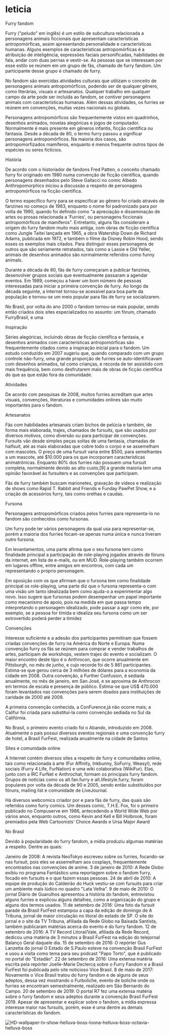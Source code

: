 # leticia
Furry fandom

Furry ("peludo" em inglês) é um estilo de subcultura relacionada a personagens animais ficcionais que apresentam características antropomórficas, assim apresentando personalidade e características humanas. Alguns exemplos de características antropomórficas é a atribuição de inteligência, expressões faciais personificadas, habilidades de fala, andar com duas pernas e vestir-se. As pessoas que se interessam por esse estilo se reúnem em um grupo de fãs, chamado de furry fandom. Um participante desse grupo é chamado de furry.

No fandom são exercidas atividades culturais que utilizam o conceito de personagens animais antropomórficos, podendo ser de qualquer gênero, como literárias, visuais e artesanatos. Qualquer trabalho em qualquer campo da arte pode ser incluída ao fandom, se contiver personagens animais com características humanas. Além dessas atividades, os furries se reúnem em convenções, muitas vezes nacionais ou globais.

Personagens antropomórficos são frequentemente vistos em quadrinhos, desenhos animados, novelas alegóricas e jogos de computador. Normalmente é mais presente em gêneros infantis, ficção científica ou fantasia.
Desde a década de 80, o termo furry passou a significar personagens antropomórficos. Na maioria dos casos, são antropomorfizados mamíferos, enquanto é menos frequente outros tipos de espécies ou seres fictícios.

História

De acordo com o historiador de fandons Fred Patten, o conceito chamado furry foi originado em 1980 numa convenção de ficção científica, quando personagens desenhados pelo Steve Gallacci no comic Albedo Anthropomorphics iniciou a discussão a respeito de personagens antropomórficos na ficção científica.

O termo específico furry para se especificar ao gênero foi criado através de fanzines no começo de 1983, enquanto o nome foi padronizado para por volta de 1990, quando foi definido como "a apreciação e disseminação de artes ou prosas relacionada a 'Furries', ou personagens ficcionais antropomórficos de mamíferos". Entretanto, alguns fãs consideram a origem do furry fandom muito mais antiga, com obras de ficção científica como Jungle Taitei lançada em 1965, a obra Watership Down de Richard Adams, publicada em 1972, e também o filme da Disney Robin Hood, sendo esses os exemplos mais citados. Para distinguir esses personagens de outros que são seriamente retratados, tais como a Lassie e Old Yeller, animais de desenhos animados são normalmente referidos como funny animals.

Durante a década de 80, fãs de furry começaram a publicar fanzines, desenvolver grupos sociais que eventualmente passaram a agendar eventos. Em 1989, começou a haver um bom número de pessoas interessadas para iniciar a primeira convenção de furry. Ao longo da década seguinte, a Internet tornou-se acessível para boa parte da população e tornou-se um meio popular para fãs de furry se socializarem.

No Brasil, por volta do ano 2000 o fandom tornou-se mais popular, sendo então criados dois sites especializados no assunto: um fórum, chamado FurryBrasil, e uma 

Inspiração

Séries alegóricas, incluindo obras de ficção científica e fantasia, e desenhos animados com características antropomórficas são frequentemente citados como a inspiração inicial para o fandom. Um estudo conduzido em 2007 sugeriu que, quando comparado com um grupo controle não-furry, uma grande proporção de furries se auto-identificavam com desenhos animados, tal como crianças, e recorda de ter assistido com mais frequência, bem como desfrutarem mais de obras de ficção científica do que as que estão fora da comunidade.

Atividades

De acordo com pesquisas de 2008, muitos furries acreditam que artes visuais, convenções, literaturas e comunidades onlines são muito importantes para o fandom.

Artesanatos

Fãs com habilidades artesanais criam bichos de pelúcia e também, de forma mais elaborada, trajes, chamados de fursuits, que são usados por diversos motivos, como diversão ou para participar de convenções. Fursuits vão desde simples peças soltas de uma fantasia, chamadas de halfsuit, até as mais elaboradas que cobre todo o corpo e se assemelham com mascotes. O preço de uma fursuit varia entre $500, para semelhantes a um mascote, até $10.000 para os que incorporam características animatrônicas. Enquanto 80% dos furries não possuem uma fursuit completa, normalmente devido ao alto custo,[9] a grande maioria tem uma opinião favorável às fursuiters e as convenções que participam.

Fãs de furry também buscam marionetes, gravação de vídeos e realização de shows como Rapid T. Rabbit and Friends e Funday PawPet Show, e a criação de acessórios furry, tais como orelhas e caudas.

Fursona

Personagens antropomórficos criados pelos furries para representa-lo no fandom são conhecidos como fursonas.

Um furry pode ter vários personagens da qual usa para representar-se, porém a maioria dos furries focam-se apenas numa única e nunca tiveram outro fursona.

Em levantamentos, uma parte afirma que o seu fursona tem como finalidade principal a participação de role-playing jogados através de fóruns da internet, em lista de e-mails, ou em MUD. Role-playing também ocorrem em lugares offline, entre amigos em encontros, com cada um representando o próprio personagem.

Em oposição com os que afirmam que o fursona tem como finalidade principal os role-playing, uma parte diz que o fursona representa-o com uma visão um tanto idealizada bem como ajuda-o a experimentar algo novo. Isso sugere que fursonas podem desempenhar um papel importante como mecanismo de apoio, pois na medida em que passa tempo interpretando o personagem idealizado, pode passar a agir como ele, por exemplo, se a pessoa for tímida e idealiza seu fursona como um ser extrovertido poderá perder a timidez

Convenções

Interesse suficiente e a adesão dos participantes permitiram que fossem criadas convenções de furry na América do Norte e Europa. Numa convenção furry os fãs se reúnem para comprar e vender trabalhos de artes, participam de workshops, vestem trajes do evento e socializam. O maior encontro deste tipo é o Anthrocon, que ocorre anualmente em Pittsburgh, no mês de junho, e cujo recorde foi de 5 861 participantes. Estima-se que gerou cerca de 3 milhões de dólares para a economia da cidade em 2008. Outra convenção, a Further Confusion, é sediada anualmente, no mês de janeiro, em San José, e se aproxima de Anthrocon em termos de escala e presença de público. Estima-se que US$ 470.000 foram levantados nas convenções para serem doados para instituições de caridade de 2000 até 2009.

A primeira convenção conhecida, a ConFurence,já não ocorre mais; a Califur foi criada para substituí-la como convenção sediada no Sul da Califórnia.

No Brasil, o primeiro evento criado foi o Abando, introduzido em 2008. Atualmente o país possui diversos eventos regionais e uma convenção furry de hotel, a Brasil FurFest, realizada anualmente na cidade de Santos

Sites e comunidade online

A Internet contém diversos sites a respeito de furry e comunidades online, tais como relacionada à arte (Fur Affinity, Inkbunny, SoFurry, Weasyl), rede sociais (Furry 4 Life, FurNation) e uma wiki colaborativa (WikiFur). Elas, junto com a IRC FurNet e Anthrochat, formam os principais furry fandom. Grupos de notícias como os alt.fan.furry e alt.lifestyle.furry, foram populares por volta da década de 90 e 2005, sendo então substituídos por fóruns, mailing list e comunidade de LiveJournal.

Há diversos webcomics criador por e para fãs de furry, das quais são referidos como furry comics. Um desses comic, T.H.E. Fox, foi o primeiro publicado no Compuserve em 1986, antecedendo a World Wide Web por vários anos, enquanto outros, como Kevin and Kell e Bill Holbrook, foram premiados pela Web Cartoonists' Choice Awards e Ursa Major Award

No Brasil

Devido à popularidade do furry fandom, a mídia produziu algumas matérias a respeito. Dentre as quais:

Janeiro de 2008: A revista NeoTokyo escreveu sobre os furries, focando-se nas fursuit, pois eles se assemelham aos cosplays, frequentemente encontrados nas convenções de anime.
3 de janeiro de 2010: A Rede Globo exibiu no programa Fantástico uma reportagem sobre o fandom furry, focado em fursuits e o que fazem essas pessoas.
24 de abril de 2010: A equipe de produção do Caldeirão do Huck vestiu-se com fursuits para criar um ambiente mais lúdico no quadro "Lata Velha".
9 de maio de 2010: O jornal Diário de Guarulhos apresentou a história do fandom, entrevistou alguns furries e explicou alguns detalhes, como a organização do grupo e alguns dos termos usados.
11 de setembro de 2016: Uma foto da fursuit parade da Brasil FurFest estampou a capa da edição de domingo de A Tribuna, jornal de maior circulação no litoral do estado de SP. O site do jornal e o site da TV Tribuna, afiliada da Rede Globo na Baixada Santista, também publicaram matérias acerca do evento e do furry fandom.
12 de setembro de 2016: A TV Record Litoral/Vale, afiliada da Rede Record, dedicou uma matéria de 3 minutos a Brasil FurFest na edição do telejornal Balanço Geral daquele dia.
15 de setembro de 2016: O repórter Gus Lanzetta do jornal O Estado de S.Paulo esteve na convenção Brasil FurFest e usou a visita como tema para seu podcast "Papo Torto", que é publicado no portal do "Estadão".
22 de setembro de 2016: Uma extensa matéria escrita pela repórter Joelle-Marie Declercq sobre o Furry Fandom e a Brasil FurFest foi publicada pelo site noticioso Vice Brasil.
8 de maio de 2017: Novamente o Vice Brasil tratou do furry fandom e de alguns de seus adeptos, dessa vez mostrando o Furboliche, evento de boliche onde os furries se encontram semestralmente, realizado em São Bernardo do Campo.
20 de setembro de 2019: O portal R7 fez uma extensa matéria sobre o furry fandom e seus adeptos durante a convenção Brasil FurFest 2019.
Apesar de apresentar e explicar sobre o fandom, a mídia expressa interesse maior nas fursuits, porém, esse é uma dentre as demais características do fandom.

![HD-wallpaper-tv-show-helluva-boss-loona-helluva-boss-octavia-helluva-boss](https://user-images.githubusercontent.com/118438998/202444070-73dc40cc-a3ae-494e-86d5-73e0bcf3fda7.jpg)
